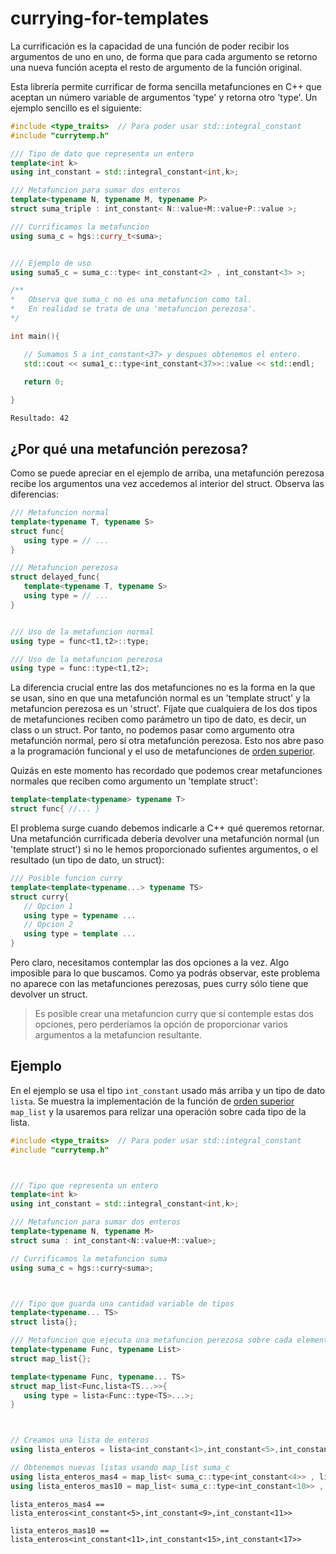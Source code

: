 # currying-for-templates

La currificación es la capacidad de una función de poder recibir los argumentos de uno en uno, de forma que para cada argumento se retorno una nueva función acepta el resto de argumento de la función original.

Esta librería permite currificar de forma sencilla metafunciones en C++ que aceptan un número variable de argumentos 'type' y retorna otro 'type'. Un ejemplo sencillo es el siguiente:

```C++
#include <type_traits>  // Para poder usar std::integral_constant
#include "currytemp.h"

/// Tipo de dato que representa un entero
template<int k>
using int_constant = std::integral_constant<int,k>;

/// Metafuncion para sumar dos enteros
template<typename N, typename M, typename P>
struct suma_triple : int_constant< N::value+M::value+P::value >;

/// Currificamos la metafuncion
using suma_c = hgs::curry_t<suma>;


/// Ejemplo de uso
using suma5_c = suma_c::type< int_constant<2> , int_constant<3> >;

/**
*   Observa que suma_c no es una metafuncion como tal.
*   En realidad se trata de una 'metafuncion perezosa'.
*/

int main(){

   // Sumamos 5 a int_constant<37> y despues obtenemos el entero.
   std::cout << suma1_c::type<int_constant<37>>::value << std::endl;
   
   return 0;

}
```

`Resultado: 42`

## ¿Por qué una metafunción perezosa?

Como se puede apreciar en el ejemplo de arriba, una metafunción perezosa recibe los argumentos una vez accedemos al interior del struct. Observa las diferencias:

```C++
/// Metafuncion normal
template<typename T, typename S>
struct func{
   using type = // ...
}

/// Metafuncion perezosa
struct delayed_func{
   template<typename T, typename S>
   using type = // ...
}


/// Uso de la metafuncion normal
using type = func<t1,t2>::type;

/// Uso de la metafuncion perezosa
using type = func::type<t1,t2>;
```

La diferencia crucial entre las dos metafunciones no es la forma en la que se usan, sino en que una metafunción normal es un 'template struct' y la metafuncion perezosa es un 'struct'. Fíjate que cualquiera de los dos tipos de metafunciones reciben como parámetro un tipo de dato, es decir, un class o un struct. Por tanto, no podemos pasar como argumento otra metafunción normal, pero sí otra metafunción perezosa. Esto nos abre paso a la programación funcional y el uso de metafunciones de [orden superior](https://es.wikipedia.org/wiki/Funci%C3%B3n_de_orden_superior).

Quizás en este momento has recordado que podemos crear metafunciones normales que reciben como argumento un 'template struct':

```C++
template<template<typename> typename T>
struct func{ //... }
```

El problema surge cuando debemos indicarle a C++ qué queremos retornar. Una metafunción currificada debería devolver una metafunción normal (un 'template struct') si no le hemos proporcionado sufientes argumentos, o el resultado (un tipo de dato, un struct):

```C++
/// Posible funcion curry
template<template<typename...> typename TS>
struct curry{
   // Opcion 1
   using type = typename ...
   // Opcion 2
   using type = template ...
}
```

Pero claro, necesitamos contemplar las dos opciones a la vez. Algo imposible para lo que buscamos. Como ya podrás observar, este problema no aparece con las metafunciones perezosas, pues curry sólo tiene que devolver un struct.

> Es posible crear una metafuncion curry que sí contemple estas dos opciones, pero perderíamos la opción de proporcionar varios argumentos a la metafuncion resultante.

## Ejemplo

En el ejemplo se usa el tipo `int_constant` usado más arriba y un tipo de dato `lista`. Se muestra la implementación de la función de [orden superior](https://es.wikipedia.org/wiki/Funci%C3%B3n_de_orden_superior) `map_list` y la usaremos para relizar una operación sobre cada tipo de la lista.

```C++
#include <type_traits>  // Para poder usar std::integral_constant
#include "currytemp.h"



/// Tipo que representa un entero
template<int k>
using int_constant = std::integral_constant<int,k>;

/// Metafuncion para sumar dos enteros
template<typename N, typename M>
struct suma : int_constant<N::value+M::value>;

// Currificamos la metafuncion suma
using suma_c = hgs::curry<suma>;



/// Tipo que guarda una cantidad variable de tipos
template<typename... TS>
struct lista{};

/// Metafuncion que ejecuta una metafuncion perezosa sobre cada elemento de una lista 
template<typename Func, typename List>
struct map_list{};

template<typename Func, typename... TS>
struct map_list<Func,lista<TS...>>{
   using type = lista<Func::type<TS>...>;
}



// Creamos una lista de enteros
using lista_enteros = lista<int_constant<1>,int_constant<5>,int_constant<7>>;

// Obtenemos nuevas listas usando map_list suma_c 
using lista_enteros_mas4 = map_list< suma_c::type<int_constant<4>> , lista_enteros >;
using lista_enteros_mas10 = map_list< suma_c::type<int_constant<10>> , lista_enteros >;

```
`lista_enteros_mas4 == lista_enteros<int_constant<5>,int_constant<9>,int_constant<11>>`

`lista_enteros_mas10 == lista_enteros<int_constant<11>,int_constant<15>,int_constant<17>>`

